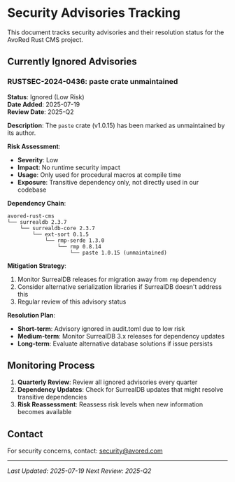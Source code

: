 # Security Advisories Tracking

This document tracks security advisories and their resolution status for the AvoRed Rust CMS project.

## Currently Ignored Advisories

### RUSTSEC-2024-0436: paste crate unmaintained

**Status**: Ignored (Low Risk)  
**Date Added**: 2025-07-19  
**Review Date**: 2025-Q2  

**Description**: The `paste` crate (v1.0.15) has been marked as unmaintained by its author.

**Risk Assessment**: 
- **Severity**: Low
- **Impact**: No runtime security impact
- **Usage**: Only used for procedural macros at compile time
- **Exposure**: Transitive dependency only, not directly used in our codebase

**Dependency Chain**:
```
avored-rust-cms 
└── surrealdb 2.3.7
    └── surrealdb-core 2.3.7
        └── ext-sort 0.1.5
            └── rmp-serde 1.3.0
                └── rmp 0.8.14
                    └── paste 1.0.15 (unmaintained)
```

**Mitigation Strategy**:
1. Monitor SurrealDB releases for migration away from `rmp` dependency
2. Consider alternative serialization libraries if SurrealDB doesn't address this
3. Regular review of this advisory status

**Resolution Plan**:
- **Short-term**: Advisory ignored in audit.toml due to low risk
- **Medium-term**: Monitor SurrealDB 3.x releases for dependency updates
- **Long-term**: Evaluate alternative database solutions if issue persists

## Monitoring Process

1. **Quarterly Review**: Review all ignored advisories every quarter
2. **Dependency Updates**: Check for SurrealDB updates that might resolve transitive dependencies
3. **Risk Reassessment**: Reassess risk levels when new information becomes available

## Contact

For security concerns, contact: security@avored.com

---
*Last Updated: 2025-07-19*
*Next Review: 2025-Q2*

